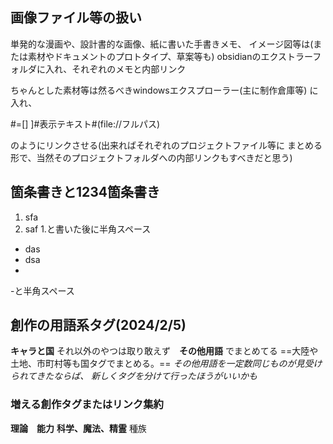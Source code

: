 ## 画像ファイル等の扱い
単発的な漫画や、設計書的な画像、紙に書いた手書きメモ、
イメージ図等は(または素材やドキュメントのプロトタイプ、草案等も)
obsidianのエクストラーフォルダに入れ、それぞれのメモと内部リンク

ちゃんとした素材等は然るべきwindowsエクスプローラー(主に制作倉庫等)
に入れ、

#=[]
]#表示テキスト#(file://フルパス)

のようにリンクさせる(出来ればそれぞれのプロジェクトファイル等に
まとめる形で、当然そのプロジェクトフォルダへの内部リンクもすべきだと思う)

## 箇条書きと1234箇条書き
1. sfa
2. saf
1.と書いた後に半角スペース
- das
- dsa
- 
-と半角スペース
## 創作の用語系タグ(2024/2/5)
**キャラと国**
それ以外のやつは取り敢えず　**その他用語**
でまとめてる 
==大陸や土地、市町村等も国タグでまとめる。==
*その他用語を一定数同じものが見受けられてきたならば、*
*新しくタグを分けて行ったほうがいいかも*
### 増える創作タグまたはリンク集約
**理論**　**能力** **科学、魔法、精霊**
種族